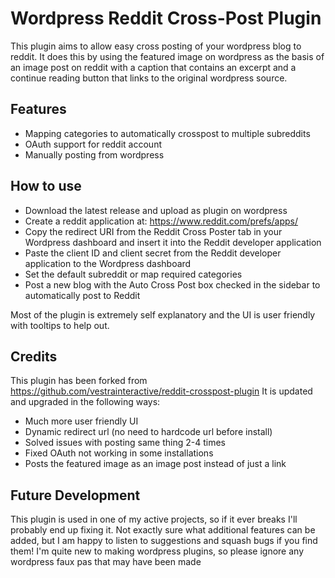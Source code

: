 # Wordpress Reddit Cross-Post Plugin

This plugin aims to allow easy cross posting of your wordpress blog to reddit. 
It does this by using the featured image on wordpress as the basis of an image post on reddit with a caption that contains an excerpt and a continue reading button that links to the original wordpress source. 

## Features 
- Mapping categories to automatically crosspost to multiple subreddits
- OAuth support for reddit account
- Manually posting from wordpress

## How to use
- Download the latest release and upload as plugin on wordpress
- Create a reddit application at: https://www.reddit.com/prefs/apps/
- Copy the redirect URI from the Reddit Cross Poster tab in your Wordpress dashboard and insert it into the Reddit developer application
- Paste the client ID and client secret from the Reddit developer application to the Wordpress dashboard
- Set the default subreddit or map required categories
- Post a new blog with the Auto Cross Post box checked in the sidebar to automatically post to Reddit

Most of the plugin is extremely self explanatory and the UI is user friendly with tooltips to help out. 

## Credits
This plugin has been forked from https://github.com/vestrainteractive/reddit-crosspost-plugin
It is updated and upgraded in the following ways:
- Much more user friendly UI
- Dynamic redirect url (no need to hardcode url before install)
- Solved issues with posting same thing 2-4 times
- Fixed OAuth not working in some installations
- Posts the featured image as an image post instead of just a link

## Future Development
This plugin is used in one of my active projects, so if it ever breaks I'll probably end up fixing it. 
Not exactly sure what additional features can be added, but I am happy to listen to suggestions and squash bugs if you find them! 
I'm quite new to making wordpress plugins, so please ignore any wordpress faux pas that may have been made
